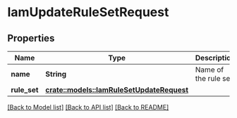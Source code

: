 # IamUpdateRuleSetRequest

## Properties

Name | Type | Description | Notes
------------ | ------------- | ------------- | -------------
**name** | **String** | Name of the rule set. | 
**rule_set** | [**crate::models::IamRuleSetUpdateRequest**](IamRuleSetUpdateRequest.md) |  | 

[[Back to Model list]](../README.md#documentation-for-models) [[Back to API list]](../README.md#documentation-for-api-endpoints) [[Back to README]](../README.md)


